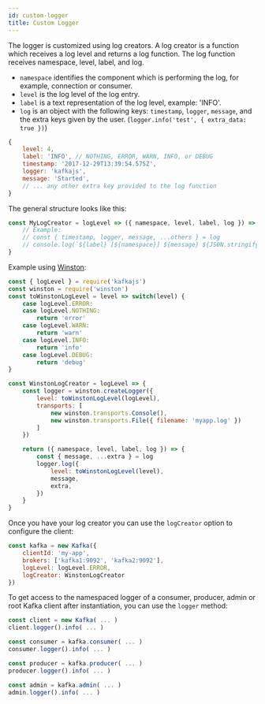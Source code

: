 ```yaml
---
id: custom-logger
title: Custom Logger
---
```


The logger is customized using log creators. A log creator is a function which receives a log level and returns a log function. The log function receives namespace, level, label, and log.

- `namespace` identifies the component which is performing the log, for example, connection or consumer.
- `level` is the log level of the log entry.
- `label` is a text representation of the log level, example: 'INFO'.
- `log` is an object with the following keys: `timestamp`, `logger`, `message`, and the extra keys given by the user. (`logger.info('test', { extra_data: true })`)

```javascript
{
    level: 4,
    label: 'INFO', // NOTHING, ERROR, WARN, INFO, or DEBUG
    timestamp: '2017-12-29T13:39:54.575Z',
    logger: 'kafkajs',
    message: 'Started',
    // ... any other extra key provided to the log function
}
```

The general structure looks like this:

```javascript
const MyLogCreator = logLevel => ({ namespace, level, label, log }) => {
    // Example:
    // const { timestamp, logger, message, ...others } = log
    // console.log(`${label} [${namespace}] ${message} ${JSON.stringify(others)}`)
}
```

Example using [Winston](https://github.com/winstonjs/winston):

```javascript
const { logLevel } = require('kafkajs')
const winston = require('winston')
const toWinstonLogLevel = level => switch(level) {
    case logLevel.ERROR:
    case logLevel.NOTHING:
        return 'error'
    case logLevel.WARN:
        return 'warn'
    case logLevel.INFO:
        return 'info'
    case logLevel.DEBUG:
        return 'debug'
}

const WinstonLogCreator = logLevel => {
    const logger = winston.createLogger({
        level: toWinstonLogLevel(logLevel),
        transports: [
            new winston.transports.Console(),
            new winston.transports.File({ filename: 'myapp.log' })
        ]
    })

    return ({ namespace, level, label, log }) => {
        const { message, ...extra } = log
        logger.log({
            level: toWinstonLogLevel(level),
            message,
            extra,
        })
    }
}
```

Once you have your log creator you can use the `logCreator` option to configure the client:

```javascript
const kafka = new Kafka({
    clientId: 'my-app',
    brokers: ['kafka1:9092', 'kafka2:9092'],
    logLevel: logLevel.ERROR,
    logCreator: WinstonLogCreator
})
```

To get access to the namespaced logger of a consumer, producer, admin or root Kafka client after instantiation, you can use the `logger` method:

```javascript
const client = new Kafka( ... )
client.logger().info( ... )

const consumer = kafka.consumer( ... )
consumer.logger().info( ... )

const producer = kafka.producer( ... )
producer.logger().info( ... )

const admin = kafka.admin( ... )
admin.logger().info( ... )
```
